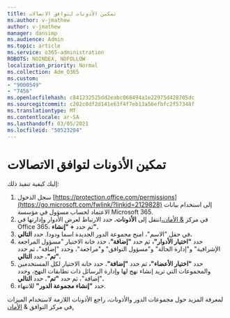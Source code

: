 ```yaml
---
title: تمكين الأذونات لتوافق الاتصالات
ms.author: v-jmathew
author: v-jmathew
manager: dansimp
ms.audience: Admin
ms.topic: article
ms.service: o365-administration
ROBOTS: NOINDEX, NOFOLLOW
localization_priority: Normal
ms.collection: Adm_O365
ms.custom:
- "9000549"
- "7456"
ms.openlocfilehash: c841232525dd2eabc068494a1e22975d428705dc
ms.sourcegitcommit: c202c0df2d141e63f4f7eb13a56efbfc2f57348f
ms.translationtype: MT
ms.contentlocale: ar-SA
ms.lasthandoff: 03/05/2021
ms.locfileid: "50523204"
---
```

# <a name="enable-permissions-for-communication-compliance"></a>تمكين الأذونات لتوافق الاتصالات

إليك كيفية تنفيذ ذلك:

1. سجل الدخول [https://protection.office.com/permissions](https://go.microsoft.com/fwlink/?linkid=2129828) إلى استخدام بيانات الاعتماد لحساب مسؤول في مؤسسة Microsoft 365.
2. في مركز [& الأمان،](https://go.microsoft.com/fwlink/?linkid=2101341)انتقل إلى **الأذونات.** حدد الارتباط لعرض الأدوار وإدارتها في Office 365، ثم حدد **\+ "إنشاء".**
3. في  حقل "الاسم"، امنح مجموعة الدور الجديدة اسما ودودا. حدد **التالي.**
4. حدد **"اختيار الأدوار"،** ثم حدد **"إضافة".** حدد خانة الاختيار "مسؤول المراجعة الإشرافية" و"إدارة الحالة" و"مسؤول التوافق" و"مراجعة"، وحدد "إضافة"، ثم حدد **"تم".**   حدد **التالي.**
5. حدد **"اختيار الأعضاء"،** ثم حدد **"إضافة".** حدد خانة الاختيار لكل المستخدمين والمجموعات التي تريد إنشاء نهج لها وإدارة الرسائل ذات تطابقات النهج، وحدد "إضافة"، ثم حدد **"تم".** حدد **التالي.**
6. حدد **"إنشاء مجموعة الدور"** للانتهاء.

لمعرفة المزيد حول مجموعات الدور والأذونات، راجع الأذونات اللازمة لاستخدام الميزات في مركز التوافق & [الأمان.](https://go.microsoft.com/fwlink/?linkid=2114184)

